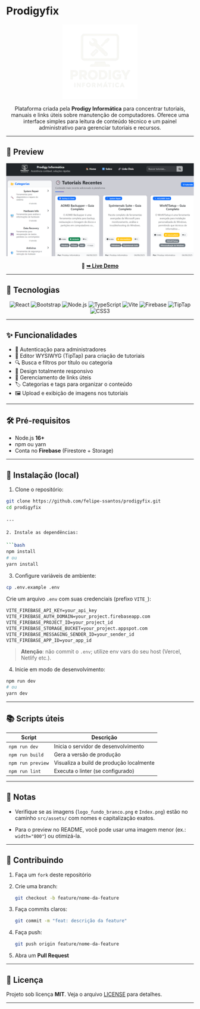 # Prodigyfix

<div align="center">
  <img src="src/assets/logo_fundo_branco.png" alt="Prodigyfix Logo" width="200" />
</div>

<p align="center">
  Plataforma criada pela <strong>Prodigy Informática</strong> para concentrar tutoriais, manuais e links úteis sobre manutenção de computadores.  
  Oferece uma interface simples para leitura de conteúdo técnico e um painel administrativo para gerenciar tutoriais e recursos.
</p>

---

## 🎥 Preview

<div align="center">
  <img src="src/assets/Index.png" alt="Preview Prodigyfix" width="900" />
</div>

<p align="center">
  🔗 <a href="https://prodigyfix.vercel.app/" target="_blank" rel="noopener"><strong>➥ Live Demo</strong></a>
</p>

---

## 🚀 Tecnologias

<p align="center">
  <img src="https://img.shields.io/badge/-React-61DAFB?logo=react&logoColor=black" alt="React" />
  <img src="https://img.shields.io/badge/-Bootstrap-7952B3?logo=bootstrap&logoColor=white" alt="Bootstrap" />
  <img src="https://img.shields.io/badge/-Node.js-339933?logo=node.js&logoColor=white" alt="Node.js" />
  <img src="https://img.shields.io/badge/-TypeScript-3178C6?logo=typescript&logoColor=white" alt="TypeScript" />
  <img src="https://img.shields.io/badge/-Vite-646CFF?logo=vite&logoColor=white" alt="Vite" />
  <img src="https://img.shields.io/badge/-Firebase-FFCA28?logo=firebase&logoColor=black" alt="Firebase" />
  <img src="https://img.shields.io/badge/-Tiptap-5A4E8F?logo=npm&logoColor=white" alt="TipTap" />
  <img src="https://img.shields.io/badge/-CSS3-1572B6?logo=css3&logoColor=white" alt="CSS3" />
</p>

---

## ✨ Funcionalidades

- 🔐 Autenticação para administradores  
- 📝 Editor WYSIWYG (TipTap) para criação de tutoriais  
- 🔍 Busca e filtros por título ou categoria  
- 📱 Design totalmente responsivo  
- 📂 Gerenciamento de links úteis  
- 🏷️ Categorias e tags para organizar o conteúdo  
- 🖼️ Upload e exibição de imagens nos tutoriais  

---

## 🛠️ Pré-requisitos

- Node.js **16+**  
- npm ou yarn  
- Conta no **Firebase** (Firestore + Storage)

---

## 🚀 Instalação (local)

1. Clone o repositório:

```bash
git clone https://github.com/felipe-ssantos/prodigyfix.git
cd prodigyfix

---

2. Instale as dependências:

```bash
npm install
# ou
yarn install
```

3. Configure variáveis de ambiente:

```bash
cp .env.example .env
```

Crie um arquivo `.env` com suas credenciais (prefixo `VITE_`):

```env
VITE_FIREBASE_API_KEY=your_api_key
VITE_FIREBASE_AUTH_DOMAIN=your_project.firebaseapp.com
VITE_FIREBASE_PROJECT_ID=your_project_id
VITE_FIREBASE_STORAGE_BUCKET=your_project.appspot.com
VITE_FIREBASE_MESSAGING_SENDER_ID=your_sender_id
VITE_FIREBASE_APP_ID=your_app_id
```

> **Atenção**: não commit o `.env`; utilize env vars do seu host (Vercel, Netlify etc.).

4. Inicie em modo de desenvolvimento:

```bash
npm run dev
# ou
yarn dev
```

---

## 📚 Scripts úteis

| Script            | Descrição                                |
| ----------------- | ---------------------------------------- |
| `npm run dev`     | Inicia o servidor de desenvolvimento     |
| `npm run build`   | Gera a versão de produção                |
| `npm run preview` | Visualiza a build de produção localmente |
| `npm run lint`    | Executa o linter (se configurado)        |

---

## 🧩 Notas

- Verifique se as imagens (`logo_fundo_branco.png` e `Index.png`) estão no caminho `src/assets/` com nomes e capitalização exatos.

- Para o preview no README, você pode usar uma imagem menor (ex.: `width="800"`) ou otimizá-la.

---

## 🤝 Contribuindo

1. Faça um `fork` deste repositório

2. Crie uma branch:
   
   ```bash
   git checkout -b feature/nome-da-feature
   ```

3. Faça commits claros:
   
   ```bash
   git commit -m "feat: descrição da feature"
   ```

4. Faça push:
   
   ```bash
   git push origin feature/nome-da-feature
   ```

5. Abra um **Pull Request**

---

## 📝 Licença

Projeto sob licença **MIT**. Veja o arquivo [LICENSE](https://chatgpt.com/c/LICENSE) para detalhes.

---